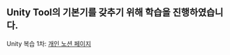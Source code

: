 ## Unity Tool의 기본기를 갖추기 위해 학습을 진행하였습니다.
Unity 복습 1차: [개인 노션 페이지](https://inexpensive-eucalyptus-5b1.notion.site/Unity-6-tutorial-f1ee9453522d4f30902d30d8906d889f?pvs=4)
